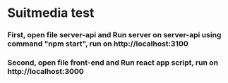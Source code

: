 # Suitmedia test

### First, open file server-api and Run server on server-api using command "npm start", run on  http://localhost:3100

### Second, open file front-end and Run react app script, run on  http://localhost:3000